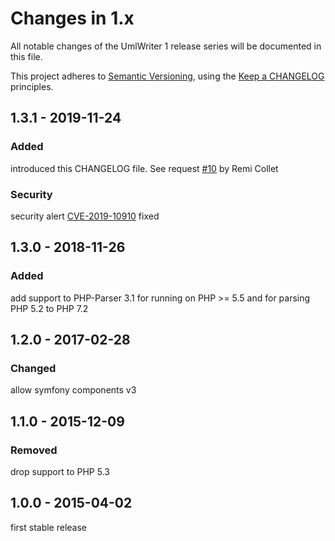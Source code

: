 <!-- markdownlint-disable MD013 MD024 -->
# Changes in 1.x

All notable changes of the UmlWriter 1 release series will be documented in this file.

This project adheres to [Semantic Versioning](http://semver.org/),
using the [Keep a CHANGELOG](http://keepachangelog.com) principles.

## 1.3.1 - 2019-11-24

### Added

introduced this CHANGELOG file. See request [#10](https://github.com/llaville/umlwriter/issues/10) by Remi Collet

### Security

security alert [CVE-2019-10910](https://github.com/advisories/GHSA-pgwj-prpq-jpc2) fixed

## 1.3.0 - 2018-11-26

### Added

add support to PHP-Parser 3.1 for running on PHP >= 5.5 and for parsing PHP 5.2 to PHP 7.2

## 1.2.0 - 2017-02-28

### Changed

allow symfony components v3

## 1.1.0 - 2015-12-09

### Removed

drop support to PHP 5.3

## 1.0.0 - 2015-04-02

first stable release
